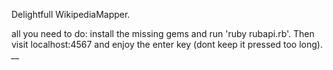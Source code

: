 Delightfull WikipediaMapper.

all you need to do: install the missing gems and run 'ruby rubapi.rb'.
Then visit localhost:4567 and enjoy the enter key (dont keep it pressed too long).
 *__*



